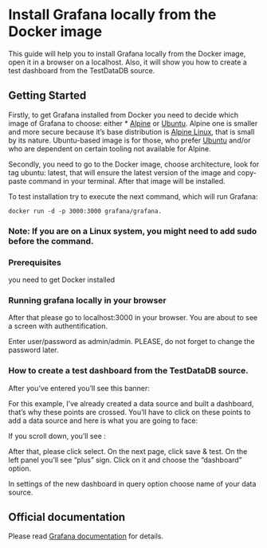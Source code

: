 # Install Grafana locally from the Docker image

This guide will help you to install Grafana locally from the Docker image, open it in a browser on a localhost. Also, it will show you how to create a test dashboard from the TestDataDB source.


## Getting Started

Firstly, to get Grafana installed from Docker you need to decide which image of Grafana to choose: either * [Alpine](https://hub.docker.com/_/alpine) or [Ubuntu](https://hub.docker.com/_/ubuntu).  Alpine one is smaller and more secure because it’s base distribution is [Alpine Linux](https://alpinelinux.org/), that is small by its nature. Ubuntu-based image is for those, who prefer [Ubuntu](Ubuntu) and/or who are dependent on certain tooling not available for Alpine.

Secondly, you need to go to the Docker image, choose architecture, look for tag ubuntu: latest, that will ensure the latest version of the image and copy-paste command in your terminal. After that image will be installed.

To test installation try to execute the next command, which will run Grafana: 
```
docker run -d -p 3000:3000 grafana/grafana.
```

### Note: If you are on a Linux system, you might need to add sudo before the command.

### Prerequisites

you need to get Docker installed


### Running grafana locally in your browser

After that please go to localhost:3000 in your browser. You are about to see a screen with authentification.

Enter user/password as admin/admin. PLEASE, do not forget to change the password later.

### How to create a test dashboard from the TestDataDB source.

After you’ve entered  you’ll see this banner:


For this example, I’ve already created a data source and built a dashboard, that’s why these points are crossed. You’ll have to click on these points to add a data source and here is what you are going to face:

If you scroll down, you’ll see :

 After that, please click select. On the next page, click save & test. On the left panel you’ll see “plus” sign. Click on it and choose the “dashboard” option.


In settings of the new dashboard in query option choose name of your data source.









## Official documentation

Please read [Grafana documentation](https://grafana.com/docs/grafana/latest/) for details.



